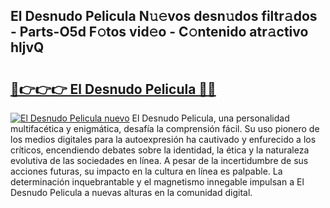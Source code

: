 ## El Desnudo Pelicula N𝚞𝚎vos desn𝚞dos filtr𝚊dos - Parts-O5d F𝚘tos vid𝚎o - C𝚘ntenido atr𝚊ctivo hljvQ

# <h2><a href="http://mbazhp.tromn.icu/?c=El+Desnudo+Pelicula">🔗👉👉👉 El Desnudo Pelicula 🔗🔗</a></h2>

[![El Desnudo Pelicula nuevo](https://i.imgur.com/pEAQMta.gif)](http://mbazhp.tromn.icu/?c=El+Desnudo+Pelicula)
El Desnudo Pelicula, una personalidad multifacética y enigmática, desafía la comprensión fácil. Su uso pionero de los medios digitales para la autoexpresión ha cautivado y enfurecido a los críticos, encendiendo debates sobre la identidad, la ética y la naturaleza evolutiva de las sociedades en línea. A pesar de la incertidumbre de sus acciones futuras, su impacto en la cultura en línea es palpable. La determinación inquebrantable y el magnetismo innegable impulsan a El Desnudo Pelicula a nuevas alturas en la comunidad digital.
